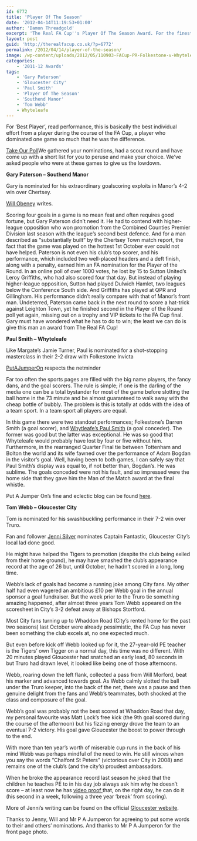 ```yaml
---
id: 6772
title: 'Player Of The Season'
date: '2012-04-14T11:19:53+01:00'
author: 'Damon Threadgold'
excerpt: 'The Real FA Cup''s Player Of The Season Award. For the finest single performance by a non-league player in this season''s FA Cup. There''s one goal scorer, one engine room and one net minder. You decided. Vote!'
layout: post
guid: 'http://therealfacup.co.uk/?p=6772'
permalink: /2012/04/14/player-of-the-season/
image: /wp-content/uploads/2012/05/110903-FACup-PR-Folkestone-v-Whyteleafe-27-e1336398768974-200x100.jpg
categories:
    - '2011-12 Awards'
tags:
    - 'Gary Paterson'
    - 'Gloucester City'
    - 'Paul Smith'
    - 'Player Of The Season'
    - 'Southend Manor'
    - 'Tom Webb'
    - Whyteleafe
---
```


For ‘Best Player’, read performance, this is basically the best individual effort from a player during the course of the FA Cup, a player who dominated one game so much that he was the difference.

<a name="pd_a_6127614"></a><div class="CSS_Poll PDS_Poll" id="PDI_container6127614" style="display:inline-block;"></div><div id="PD_superContainer"></div><script charset="UTF-8" src="//static.polldaddy.com/p/6127614.js" type="text/javascript"></script><noscript>[Take Our Poll](https://poll.fm/6127614)</noscript>We gathered your nominations, had a scout round and have come up with a short list for you to peruse and make your choice. We’ve asked people who were at these games to give us the lowdown.

**Gary Paterson – Southend Manor**

Gary is nominated for his extraordinary goalscoring exploits in Manor’s 4-2 win over Chertsey.

[Will Obeney](https://twitter.com/#!/WillObeney) writes.

Scoring four goals in a game is no mean feat and often requires good fortune, but Gary Paterson didn’t need it. He had to contend with higher-league opposition who won promotion from the Combined Counties Premier Division last season with the league’s second best defence. And for a man described as “substantially built” by the Chertsey Town match report, the fact that the game was played on the hottest 1st October ever could not have helped. Paterson is not even his club’s top scorer, and his performance, which included two well-placed headers and a deft finish, along with a penalty, earned him an FA nomination for the Player of the Round. In an online poll of over 1000 votes, he lost by 15 to Sutton United’s Leroy Griffiths, who had also scored four that day. But instead of playing higher-league opposition, Sutton had played Dulwich Hamlet, two leagues below the Conference South side. And Griffiths has played at QPR and Gillingham. His performance didn’t really compare with that of Manor’s front man. Undeterred, Paterson came back in the next round to score a hat-trick against Leighton Town, yet he finished second in the Player of the Round poll yet again, missing out on a trophy and VIP tickets to the FA Cup final. Gary must have wondered what he has to do to win; the least we can do is give this man an award from The Real FA Cup!

**Paul Smith – Whyteleafe**

Like Margate’s Jamie Turner, Paul is nominated for a shot-stopping masterclass in their 2-2 draw with Folkestone Invicta

[PutAJumperOn](https://twitter.com/#!/putajumperon/status/152443512225398784) respects the netminder

Far too often the sports pages are filled with the big name players, the fancy dans, and the goal scorers. The rule is simple; if one is the darling of the media one can be a total bystander for most of the game before slotting the ball home in the 73 minute and be almost guaranteed to walk away with the cheap bottle of bubbly. The problem is this is totally at odds with the idea of a team sport. In a team sport all players are equal.

In this game there were two standout performances; Folkestone’s Darren Smith (a goal scorer), and [Whytleafe’s Paul Smith](http://putajumperon.wordpress.com/2011/11/17/a-day-in-kent/) (a goal conceder). The former was good but the latter was exceptional. He was so good that Whyteleafe would probably have lost by four or five without him. Furthermore, in the rearranged Quarter Final tie between Tottenham and Bolton the world and its wife fawned over the performance of Adam Bogdan in the visitor’s goal. Well, having been to both games, I can safely say that Paul Smith’s display was equal to, if not better than, Bogdan’s. He was sublime. The goals conceded were not his fault, and so impressed were the home side that they gave him the Man of the Match award at the final whistle.

Put A Jumper On’s fine and eclectic blog can be found [here](http://putajumperon.wordpress.com/).

**Tom Webb – Gloucester City**

Tom is nominated for his swashbuckling performance in their 7-2 win over Truro.

Fan and follower [Jenni Silver](https://twitter.com/#!/thegirlsilver) nominates Captain Fantastic, Gloucester City’s local lad done good.

He might have helped the Tigers to promotion (despite the club being exiled from their home ground), he may have smashed the club’s appearance record at the age of 26 but, until October, he hadn’t scored in a long, long time.

Webb’s lack of goals had become a running joke among City fans. My other half had even wagered an ambitious £10 per Webb goal in the annual sponsor a goal fundraiser. But the week prior to the Truro tie something amazing happened, after almost three years Tom Webb appeared on the scoresheet in City’s 3-2 defeat away at Bishops Stortford.

Most City fans turning up to Whaddon Road (City’s rented home for the past two seasons) last October were already pessimistic, the FA Cup has never been something the club excels at, no one expected much.

But even before kick off Webb looked up for it, the 27-year-old PE teacher is the Tigers’ own Tigger on a normal day, this time was no different. With 20 minutes played Gloucester had snatched an early lead, 80 seconds in but Truro had drawn level, it looked like being one of those afternoons.

Webb, roaring down the left flank, collected a pass from Will Morford, beat his marker and advanced towards goal. As Webb calmly slotted the ball under the Truro keeper, into the back of the net, there was a pause and then genuine delight from the fans and Webb’s teammates, both shocked at the class and composure of the goal.

Webb’s goal was probably not the best scored at Whaddon Road that day, my personal favourite was Matt Lock’s free kick (the 9th goal scored during the course of the afternoon) but his fizzing energy drove the team to an eventual 7-2 victory. His goal gave Gloucester the boost to power through to the end.

With more than ten year’s worth of miserable cup runs in the back of his mind Webb was perhaps mindful of the need to win. He still winces when you say the words “Chalfont St Peters” (victorious over City in 2008) and remains one of the club’s (and the city’s) proudest ambassadors.

When he broke the appearance record last season he joked that the children he teaches PE to in his day job always ask him why he doesn’t score – at least now he has [video proof ](http://www.youtube.com/watch?v=wpWjwqKVzxM)that, on the right day, he can do it (his second in a week, following a three year ‘break’ from scoring).

More of Jenni’s writing can be found on the official [Gloucester website](http://www.gloucestercityafc.com/).

Thanks to Jenny, Will and Mr P A Jumperon for agreeing to put some words to their and others’ nominations. And thanks to Mr P A Jumperon for the front page photo.
